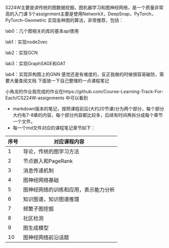 S224W主要是讲传统的图数据挖掘，图机器学习和图神经网络，是一个质量非常高的入门课 5个assignment主要是使用NetworkX，DeepSnap，PyTorch，PyTorch-Geometric 实现各种图的算法，非常推荐，包括： 

lab0：几个图相关的库的基本api使用 

lab1：实现node2vec 

lab2：实现GCN 

lab3：实现GraphSAGE和GAT 

lab4：实现异构图上的GNN 感觉还是有难度的，反正我做的时候很容易破防，需要大量查阅文档 下面放一下自己整理的一点课程笔记



小角龙的作业我完成的作业在https://github.com/Course-Learning-Track-For-Each/CS224W-assignments 中可以看到



- markdown版本的笔记，按照课程前后(大约20节课)分为两个部分，每个部分大约有7-8章的内容，每个部分内容都比较多，后续有时间再拆分成每个章节一个文件。
- 每一个md文件对应的课程笔记章节如下：

| 序号 | 对应课程内容                         |
| ---- | ------------------------------------ |
| 1    | 导论，传统的图学习方法               |
| 2    | 节点嵌入和PageRank                   |
| 3    | 消息传递机制                         |
| 4    | 图神经网络基础                       |
| 5    | 图神经网络的训练和应用，表示能力分析 |
| 6    | 知识图谱，知识图谱推理               |
| 7    | 频繁子图挖掘                         |
| 8    | 社区检测                             |
| 9    | 图生成模型                           |
| 10   | 图神经网络前沿话题                   |

